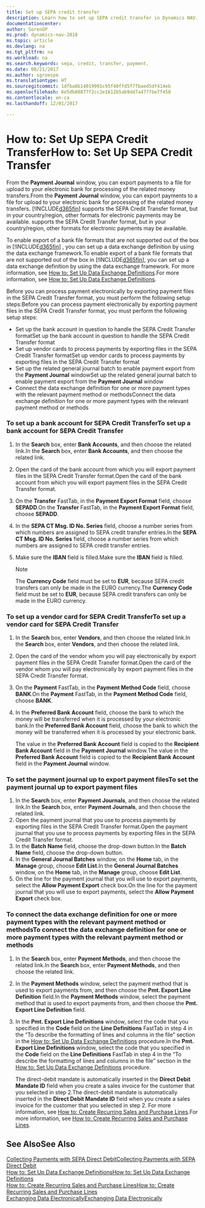 ```yaml
---
title: Set up SEPA credit transfer
description: Learn how to set up SEPA credit transfer in Dynamics NAV.
documentationcenter: 
author: SorenGP
ms.prod: dynamics-nav-2018
ms.topic: article
ms.devlang: na
ms.tgt_pltfrm: na
ms.workload: na
ms.search.keywords: sepa, credit, transfer, payment,
ms.date: 08/21/2017
ms.author: sgroespe
ms.translationtype: HT
ms.sourcegitcommit: 1dfba8b14019991c95f40ffd5f7fbaed5df414eb
ms.openlocfilehash: 6e5db88877f2cc2e1612b5ab9dd7a477fbe7f450
ms.contentlocale: en-ca
ms.lasthandoff: 12/01/2017

---
```

# <a name="how-to-set-up-sepa-credit-transfer"></a><span data-ttu-id="b6f4c-103">How to: Set Up SEPA Credit Transfer</span><span class="sxs-lookup"><span data-stu-id="b6f4c-103">How to: Set Up SEPA Credit Transfer</span></span>
<span data-ttu-id="b6f4c-104">From the **Payment Journal** window, you can export payments to a file for upload to your electronic bank for processing of the related money transfers.</span><span class="sxs-lookup"><span data-stu-id="b6f4c-104">From the **Payment Journal** window, you can export payments to a file for upload to your electronic bank for processing of the related money transfers.</span></span> [!INCLUDE[d365fin](includes/d365fin_md.md)]<span data-ttu-id="b6f4c-105"> supports the SEPA Credit Transfer format, but in your country/region, other formats for electronic payments may be available.</span><span class="sxs-lookup"><span data-stu-id="b6f4c-105"> supports the SEPA Credit Transfer format, but in your country/region, other formats for electronic payments may be available.</span></span>  

<span data-ttu-id="b6f4c-106">To enable export of a bank file formats that are not supported out of the box in [!INCLUDE[d365fin](includes/d365fin_md.md)] , you can set up a data exchange definition by using the data exchange framework.</span><span class="sxs-lookup"><span data-stu-id="b6f4c-106">To enable export of a bank file formats that are not supported out of the box in [!INCLUDE[d365fin](includes/d365fin_md.md)], you can set up a data exchange definition by using the data exchange framework.</span></span> <span data-ttu-id="b6f4c-107">For more information, see [How to: Set Up Data Exchange Definitions](across-how-to-set-up-data-exchange-definitions.md).</span><span class="sxs-lookup"><span data-stu-id="b6f4c-107">For more information, see [How to: Set Up Data Exchange Definitions](across-how-to-set-up-data-exchange-definitions.md).</span></span>  

<span data-ttu-id="b6f4c-108">Before you can process payment electronically by exporting payment files in the SEPA Credit Transfer format, you must perform the following setup steps:</span><span class="sxs-lookup"><span data-stu-id="b6f4c-108">Before you can process payment electronically by exporting payment files in the SEPA Credit Transfer format, you must perform the following setup steps:</span></span>  

* <span data-ttu-id="b6f4c-109">Set up the bank account in question to handle the SEPA Credit Transfer format</span><span class="sxs-lookup"><span data-stu-id="b6f4c-109">Set up the bank account in question to handle the SEPA Credit Transfer format</span></span>  
* <span data-ttu-id="b6f4c-110">Set up vendor cards to process payments by exporting files in the SEPA Credit Transfer format</span><span class="sxs-lookup"><span data-stu-id="b6f4c-110">Set up vendor cards to process payments by exporting files in the SEPA Credit Transfer format</span></span>  
* <span data-ttu-id="b6f4c-111">Set up the related general journal batch to enable payment export from the **Payment Journal** window</span><span class="sxs-lookup"><span data-stu-id="b6f4c-111">Set up the related general journal batch to enable payment export from the **Payment Journal** window</span></span>  
* <span data-ttu-id="b6f4c-112">Connect the data exchange definition for one or more payment types with the relevant payment method or methods</span><span class="sxs-lookup"><span data-stu-id="b6f4c-112">Connect the data exchange definition for one or more payment types with the relevant payment method or methods</span></span>  

### <a name="to-set-up-a-bank-account-for-sepa-credit-transfer"></a><span data-ttu-id="b6f4c-113">To set up a bank account for SEPA Credit Transfer</span><span class="sxs-lookup"><span data-stu-id="b6f4c-113">To set up a bank account for SEPA Credit Transfer</span></span>  
1. <span data-ttu-id="b6f4c-114">In the **Search** box, enter **Bank Accounts**, and then choose the related link.</span><span class="sxs-lookup"><span data-stu-id="b6f4c-114">In the **Search** box, enter **Bank Accounts**, and then choose the related link.</span></span>  
2. <span data-ttu-id="b6f4c-115">Open the card of the bank account from which you will export payment files in the SEPA Credit Transfer format.</span><span class="sxs-lookup"><span data-stu-id="b6f4c-115">Open the card of the bank account from which you will export payment files in the SEPA Credit Transfer format.</span></span>  
3. <span data-ttu-id="b6f4c-116">On the **Transfer** FastTab, in the **Payment Export Format** field, choose **SEPADD**.</span><span class="sxs-lookup"><span data-stu-id="b6f4c-116">On the **Transfer** FastTab, in the **Payment Export Format** field, choose **SEPADD**.</span></span>  
4. <span data-ttu-id="b6f4c-117">In the **SEPA CT Msg. ID No. Series** field, choose a number series from which numbers are assigned to SEPA credit transfer entries.</span><span class="sxs-lookup"><span data-stu-id="b6f4c-117">In the **SEPA CT Msg. ID No. Series** field, choose a number series from which numbers are assigned to SEPA credit transfer entries.</span></span>  
5. <span data-ttu-id="b6f4c-118">Make sure the **IBAN** field is filled.</span><span class="sxs-lookup"><span data-stu-id="b6f4c-118">Make sure the **IBAN** field is filled.</span></span>  

    > [!NOTE]  
    >  <span data-ttu-id="b6f4c-119">The **Currency Code** field must be set to **EUR**, because SEPA credit transfers can only be made in the EURO currency.</span><span class="sxs-lookup"><span data-stu-id="b6f4c-119">The **Currency Code** field must be set to **EUR**, because SEPA credit transfers can only be made in the EURO currency.</span></span>  

### <a name="to-set-up-a-vendor-card-for-sepa-credit-transfer"></a><span data-ttu-id="b6f4c-120">To set up a vendor card for SEPA Credit Transfer</span><span class="sxs-lookup"><span data-stu-id="b6f4c-120">To set up a vendor card for SEPA Credit Transfer</span></span>  
1. <span data-ttu-id="b6f4c-121">In the **Search** box, enter **Vendors**, and then choose the related link.</span><span class="sxs-lookup"><span data-stu-id="b6f4c-121">In the **Search** box, enter **Vendors**, and then choose the related link.</span></span>  
2. <span data-ttu-id="b6f4c-122">Open the card of the vendor whom you will pay electronically by export payment files in the SEPA Credit Transfer format.</span><span class="sxs-lookup"><span data-stu-id="b6f4c-122">Open the card of the vendor whom you will pay electronically by export payment files in the SEPA Credit Transfer format.</span></span>  
3. <span data-ttu-id="b6f4c-123">On the **Payment** FastTab, in the **Payment Method Code** field, choose **BANK**.</span><span class="sxs-lookup"><span data-stu-id="b6f4c-123">On the **Payment** FastTab, in the **Payment Method Code** field, choose **BANK**.</span></span>  
4. <span data-ttu-id="b6f4c-124">In the **Preferred Bank Account** field, choose the bank to which the money will be transferred when it is processed by your electronic bank.</span><span class="sxs-lookup"><span data-stu-id="b6f4c-124">In the **Preferred Bank Account** field, choose the bank to which the money will be transferred when it is processed by your electronic bank.</span></span>  

     <span data-ttu-id="b6f4c-125">The value in the **Preferred Bank Account** field is copied to the **Recipient Bank Account** field in the **Payment Journal** window.</span><span class="sxs-lookup"><span data-stu-id="b6f4c-125">The value in the **Preferred Bank Account** field is copied to the **Recipient Bank Account** field in the **Payment Journal** window.</span></span>  

### <a name="to-set-the-payment-journal-up-to-export-payment-files"></a><span data-ttu-id="b6f4c-126">To set the payment journal up to export payment files</span><span class="sxs-lookup"><span data-stu-id="b6f4c-126">To set the payment journal up to export payment files</span></span>  
1. <span data-ttu-id="b6f4c-127">In the **Search** box, enter **Payment Journals**, and then choose the related link.</span><span class="sxs-lookup"><span data-stu-id="b6f4c-127">In the **Search** box, enter **Payment Journals**, and then choose the related link.</span></span>  
2. <span data-ttu-id="b6f4c-128">Open the payment journal that you use to process payments by exporting files in the SEPA Credit Transfer format.</span><span class="sxs-lookup"><span data-stu-id="b6f4c-128">Open the payment journal that you use to process payments by exporting files in the SEPA Credit Transfer format.</span></span>  
3. <span data-ttu-id="b6f4c-129">In the **Batch Name** field, choose the drop\-down button.</span><span class="sxs-lookup"><span data-stu-id="b6f4c-129">In the **Batch Name** field, choose the drop\-down button.</span></span>  
4. <span data-ttu-id="b6f4c-130">In the **General Journal Batches** window, on the **Home** tab, in the **Manage** group, choose **Edit List**.</span><span class="sxs-lookup"><span data-stu-id="b6f4c-130">In the **General Journal Batches** window, on the **Home** tab, in the **Manage** group, choose **Edit List**.</span></span>  
5. <span data-ttu-id="b6f4c-131">On the line for the payment journal that you will use to export payments, select the **Allow Payment Export** check box.</span><span class="sxs-lookup"><span data-stu-id="b6f4c-131">On the line for the payment journal that you will use to export payments, select the **Allow Payment Export** check box.</span></span>  

### <a name="to-connect-the-data-exchange-definition-for-one-or-more-payment-types-with-the-relevant-payment-method-or-methods"></a><span data-ttu-id="b6f4c-132">To connect the data exchange definition for one or more payment types with the relevant payment method or methods</span><span class="sxs-lookup"><span data-stu-id="b6f4c-132">To connect the data exchange definition for one or more payment types with the relevant payment method or methods</span></span>  
1. <span data-ttu-id="b6f4c-133">In the **Search** box, enter **Payment Methods**, and then choose the related link.</span><span class="sxs-lookup"><span data-stu-id="b6f4c-133">In the **Search** box, enter **Payment Methods**, and then choose the related link.</span></span>  
2. <span data-ttu-id="b6f4c-134">In the **Payment Methods** window, select the payment method that is used to export payments from, and then choose the **Pmt. Export Line Definition** field.</span><span class="sxs-lookup"><span data-stu-id="b6f4c-134">In the **Payment Methods** window, select the payment method that is used to export payments from, and then choose the **Pmt. Export Line Definition** field.</span></span>  
3. <span data-ttu-id="b6f4c-135">In the **Pmt. Export Line Definitions** window, select the code that you specified in the **Code** field on the **Line Definitions** FastTab in step 4 in the “To describe the formatting of lines and columns in the file” section in the [How to: Set Up Data Exchange Definitions](across-how-to-set-up-data-exchange-definitions.md) procedure.</span><span class="sxs-lookup"><span data-stu-id="b6f4c-135">In the **Pmt. Export Line Definitions** window, select the code that you specified in the **Code** field on the **Line Definitions** FastTab in step 4 in the “To describe the formatting of lines and columns in the file” section in the [How to: Set Up Data Exchange Definitions](across-how-to-set-up-data-exchange-definitions.md) procedure.</span></span>  

    <span data-ttu-id="b6f4c-136">The direct-debit mandate is automatically inserted in the **Direct Debit Mandate ID** field when you create a sales invoice for the customer that you selected in step 2.</span><span class="sxs-lookup"><span data-stu-id="b6f4c-136">The direct-debit mandate is automatically inserted in the **Direct Debit Mandate ID** field when you create a sales invoice for the customer that you selected in step 2.</span></span> <span data-ttu-id="b6f4c-137">For more information, see [How to: Create Recurring Sales and Purchase Lines](sales-how-work-standard-lines.md).</span><span class="sxs-lookup"><span data-stu-id="b6f4c-137">For more information, see [How to: Create Recurring Sales and Purchase Lines](sales-how-work-standard-lines.md).</span></span>  

## <a name="see-also"></a><span data-ttu-id="b6f4c-138">See Also</span><span class="sxs-lookup"><span data-stu-id="b6f4c-138">See Also</span></span>  
[<span data-ttu-id="b6f4c-139">Collecting Payments with SEPA Direct Debit</span><span class="sxs-lookup"><span data-stu-id="b6f4c-139">Collecting Payments with SEPA Direct Debit</span></span>](finance-collect-payments-with-sepa-direct-debit.md)  
[<span data-ttu-id="b6f4c-140">How to: Set Up Data Exchange Definitions</span><span class="sxs-lookup"><span data-stu-id="b6f4c-140">How to: Set Up Data Exchange Definitions</span></span>](across-how-to-set-up-data-exchange-definitions.md)  
[<span data-ttu-id="b6f4c-141">How to: Create Recurring Sales and Purchase Lines</span><span class="sxs-lookup"><span data-stu-id="b6f4c-141">How to: Create Recurring Sales and Purchase Lines</span></span>](sales-how-work-standard-lines.md)  
[<span data-ttu-id="b6f4c-142">Exchanging Data Electronically</span><span class="sxs-lookup"><span data-stu-id="b6f4c-142">Exchanging Data Electronically</span></span>](across-data-exchange.md)  

